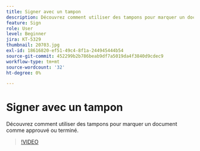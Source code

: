 ```yaml
---
title: Signer avec un tampon
description: Découvrez comment utiliser des tampons pour marquer un document comme approuvé ou terminé
feature: Sign
role: User
level: Beginner
jira: KT-5329
thumbnail: 20703.jpg
exl-id: 18616820-ef51-49c4-8f1a-244945444b54
source-git-commit: 452299b2b786beab9df7a5019da4f3840d9cdec9
workflow-type: tm+mt
source-wordcount: '32'
ht-degree: 0%

---
```


# Signer avec un tampon

Découvrez comment utiliser des tampons pour marquer un document comme approuvé ou terminé.

>[!VIDEO](https://video.tv.adobe.com/v/345170?quality=12&learn=on&hidetitle=true)
